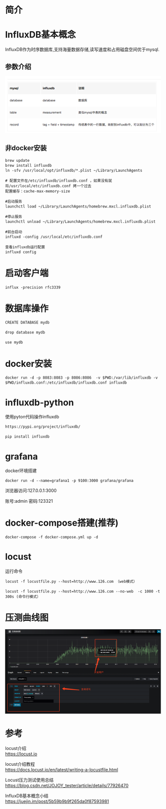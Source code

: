 # 简介


# InfluxDB基本概念
InfluxDB作为时序数据库,支持海量数据存储,读写速度和占用磁盘空间优于mysql.

## 参数介绍

![images.png](./images.png)


## 非docker安装
```
brew update
brew install influxdb
ln -sfv /usr/local/opt/influxdb/*.plist ~/Library/LaunchAgents

# 配置文件在/etc/influxdb/influxdb.conf ，如果没有就将/usr/local/etc/influxdb.conf 拷一个过去
配置缓存：cache-max-memory-size

#启动服务
launchctl load ~/Library/LaunchAgents/homebrew.mxcl.influxdb.plist

#停止服务
launchctl unload ~/Library/LaunchAgents/homebrew.mxcl.influxdb.plist

#前台启动
influxd -config /usr/local/etc/influxdb.conf

查看influxdb运行配置
influxd config
```

# 启动客户端
```angularjs
influx -precision rfc3339
```

# 数据库操作
```angularjs
CREATE DATABASE mydb

drop database mydb

use mydb
```

# docker安装
```
docker run -d -p 8083:8083 -p 8086:8086  -v $PWD:/var/lib/influxdb -v $PWD/influxdb.conf:/etc/influxdb/influxdb.conf influxdb
```

# influxdb-python

使用pyton代码操作influxdb
```
https://pypi.org/project/influxdb/

pip install influxdb
```

# grafana

docker环境搭建
```
docker run -d --name=grafana1 -p 9100:3000 grafana/grafana
```
浏览器访问:127.0.0.1:3000

账号:admin 密码:123321


# docker-compose搭建(推荐)

```angularjs
docker-compose -f docker-compose.yml up -d
```


# locust

运行命令
```angularjs
locust -f locustfile.py --host=http://www.126.com （web模式）

locust -f locustfile.py --host=http://www.126.com --no-web  -c 1000 -t 300s (命令行模式）
```


# 压测曲线图

![images.png](./压测.png)


# 参考

locust介绍<br>
https://locust.io

locust介绍教程<br>
https://docs.locust.io/en/latest/writing-a-locustfile.html

Locust压力测试使用总结<br>
https://blog.csdn.net/JOJOY_tester/article/details/77926470

InfluxDB基本概念小结<br>
https://juejin.im/post/5b59b9b9f265da0f87593981
